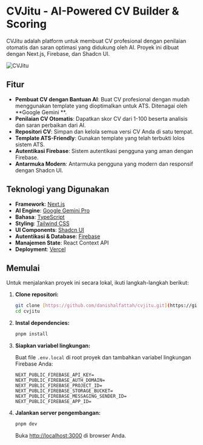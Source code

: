 # CVJitu - AI-Powered CV Builder & Scoring

CVJitu adalah platform untuk membuat CV profesional dengan penilaian otomatis dan saran optimasi yang didukung oleh AI. Proyek ini dibuat dengan Next.js, Firebase, dan Shadcn UI.

![CVJitu](https://cvjitu.vercel.app/logo.svg)

## Fitur

* **Pembuat CV dengan Bantuan AI**: Buat CV profesional dengan mudah menggunakan template yang dioptimalkan untuk ATS. Ditenagai oleh **Google Gemini **.
* **Penilaian CV Otomatis**: Dapatkan skor CV dari 1-100 beserta analisis dan saran perbaikan dari AI.
* **Repositori CV**: Simpan dan kelola semua versi CV Anda di satu tempat.
* **Template ATS-Friendly**: Gunakan template yang telah terbukti lolos sistem ATS.
* **Autentikasi Firebase**: Sistem autentikasi pengguna yang aman dengan Firebase.
* **Antarmuka Modern**: Antarmuka pengguna yang modern dan responsif dengan Shadcn UI.

## Teknologi yang Digunakan

* **Framework**: [Next.js](https://nextjs.org/)
* **AI Engine**: [Google Gemini Pro](https://ai.google.dev/)
* **Bahasa**: [TypeScript](https://www.typescriptlang.org/)
* **Styling**: [Tailwind CSS](https://tailwindcss.com/)
* **UI Components**: [Shadcn UI](https://ui.shadcn.com/)
* **Autentikasi & Database**: [Firebase](https://firebase.google.com/)
* **Manajemen State**: React Context API
* **Deployment**: [Vercel](https://vercel.com/)

## Memulai

Untuk menjalankan proyek ini secara lokal, ikuti langkah-langkah berikut:

1.  **Clone repositori:**

    ```bash
    git clone [https://github.com/danishalfattah/cvjitu.git](https://github.com/danishalfattah/cvjitu.git)
    cd cvjitu
    ```

2.  **Instal dependencies:**

    ```bash
    pnpm install
    ```

3.  **Siapkan variabel lingkungan:**

    Buat file `.env.local` di root proyek dan tambahkan variabel lingkungan Firebase Anda:

    ```env
    NEXT_PUBLIC_FIREBASE_API_KEY=
    NEXT_PUBLIC_FIREBASE_AUTH_DOMAIN=
    NEXT_PUBLIC_FIREBASE_PROJECT_ID=
    NEXT_PUBLIC_FIREBASE_STORAGE_BUCKET=
    NEXT_PUBLIC_FIREBASE_MESSAGING_SENDER_ID=
    NEXT_PUBLIC_FIREBASE_APP_ID=
    ```

4.  **Jalankan server pengembangan:**

    ```bash
    pnpm dev
    ```

    Buka [http://localhost:3000](http://localhost:3000) di browser Anda.
